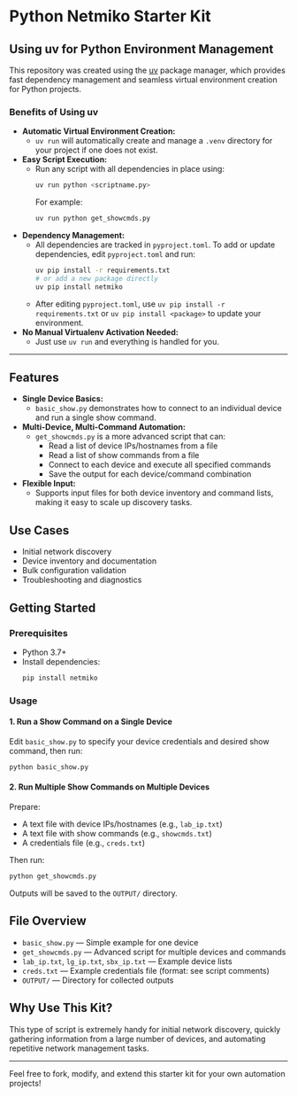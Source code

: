 # Python Netmiko Starter Kit

## Using uv for Python Environment Management

This repository was created using the [uv](https://github.com/astral-sh/uv) package manager, which provides fast dependency management and seamless virtual environment creation for Python projects.

### Benefits of Using uv
- **Automatic Virtual Environment Creation:**
  - `uv run` will automatically create and manage a `.venv` directory for your project if one does not exist.
- **Easy Script Execution:**
  - Run any script with all dependencies in place using:
    ```bash
    uv run python <scriptname.py>
    ```
    For example:
    ```bash
    uv run python get_showcmds.py
    ```
- **Dependency Management:**
  - All dependencies are tracked in `pyproject.toml`. To add or update dependencies, edit `pyproject.toml` and run:
    ```bash
    uv pip install -r requirements.txt
    # or add a new package directly
    uv pip install netmiko
    ```
  - After editing `pyproject.toml`, use `uv pip install -r requirements.txt` or `uv pip install <package>` to update your environment.
- **No Manual Virtualenv Activation Needed:**
  - Just use `uv run` and everything is handled for you.

---

## Features

- **Single Device Basics:**
  - `basic_show.py` demonstrates how to connect to an individual device and run a single show command.
- **Multi-Device, Multi-Command Automation:**
  - `get_showcmds.py` is a more advanced script that can:
    - Read a list of device IPs/hostnames from a file
    - Read a list of show commands from a file
    - Connect to each device and execute all specified commands
    - Save the output for each device/command combination
- **Flexible Input:**
  - Supports input files for both device inventory and command lists, making it easy to scale up discovery tasks.

## Use Cases
- Initial network discovery
- Device inventory and documentation
- Bulk configuration validation
- Troubleshooting and diagnostics

## Getting Started

### Prerequisites
- Python 3.7+
- Install dependencies:
  ```bash
  pip install netmiko
  ```

### Usage

#### 1. Run a Show Command on a Single Device
Edit `basic_show.py` to specify your device credentials and desired show command, then run:
```bash
python basic_show.py
```

#### 2. Run Multiple Show Commands on Multiple Devices
Prepare:
- A text file with device IPs/hostnames (e.g., `lab_ip.txt`)
- A text file with show commands (e.g., `showcmds.txt`)
- A credentials file (e.g., `creds.txt`)

Then run:
```bash
python get_showcmds.py
```
Outputs will be saved to the `OUTPUT/` directory.

## File Overview
- `basic_show.py` — Simple example for one device
- `get_showcmds.py` — Advanced script for multiple devices and commands
- `lab_ip.txt`, `lg_ip.txt`, `sbx_ip.txt` — Example device lists
- `creds.txt` — Example credentials file (format: see script comments)
- `OUTPUT/` — Directory for collected outputs

## Why Use This Kit?
This type of script is extremely handy for initial network discovery, quickly gathering information from a large number of devices, and automating repetitive network management tasks.

---

Feel free to fork, modify, and extend this starter kit for your own automation projects!

